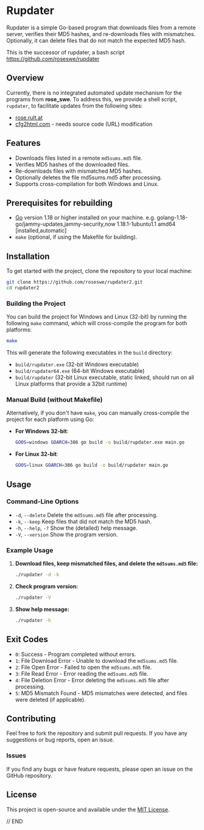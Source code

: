 
# Rupdater

Rupdater is a simple Go-based program that downloads files from a remote server, verifies their MD5 hashes, and re-downloads files with mismatches. Optionally, it can delete files that do not match the expected MD5 hash.

This is the successor of rupdater, a bash script https://github.com/roseswe/rupdater

## Overview

Currently, there is no integrated automated update mechanism for the programs from **rose_swe**. To address this, we provide a shell script, `rupdater`, to facilitate updates from the following sites:

- [rose.rult.at](http://rose.rult.at/)
- [cfg2html.com](http://www.cfg2html.com)   - needs source code (URL) modification

## Features

- Downloads files listed in a remote `md5sums.md5` file.
- Verifies MD5 hashes of the downloaded files.
- Re-downloads files with mismatched MD5 hashes.
- Optionally deletes the file md5sums.md5 after processing.
- Supports cross-compilation for both Windows and Linux.

## Prerequisites for rebuilding

- [Go](https://golang.org/dl/) version 1.18 or higher installed on your machine. e.g. golang-1.18-go/jammy-updates,jammy-security,now 1.18.1-1ubuntu1.1 amd64 [installed,automatic]
- `make` (optional, if using the Makefile for building).

## Installation

To get started with the project, clone the repository to your local machine:

```bash
git clone https://github.com/roseswe/rupdater2.git
cd rupdater2
```

### Building the Project

You can build the project for Windows and Linux (32-bit) by running the following `make` command, which will cross-compile the program for both platforms:

```bash
make
```

This will generate the following executables in the `build` directory:
- `build/rupdater.exe` (32-bit Windows executable)
- `build/rupdater64.exe` (64-bit Windows executable)
- `build/rupdater` (32-bit Linux executable, static linked, should run on all Linux platforms that provide a 32bit runtime)

### Manual Build (without Makefile)

Alternatively, if you don't have `make`, you can manually cross-compile the project for each platform using Go:

- **For Windows 32-bit**:
  ```bash
  GOOS=windows GOARCH=386 go build -o build/rupdater.exe main.go
  ```

- **For Linux 32-bit**:
  ```bash
  GOOS=linux GOARCH=386 go build -o build/rupdater main.go
  ```

## Usage

### Command-Line Options

- `-d`, `--delete`        Delete the `md5sums.md5` file after processing.
- `-k`, `--keep`          Keep files that did not match the MD5 hash.
- `-h`, `--help`, `-?`    Show the (detailed) help message.
- `-V`, `--version`       Show the program version.

### Example Usage

1. **Download files, keep mismatched files, and delete the `md5sums.md5` file:**

   ```bash
   ./rupdater -d -k
   ```

2. **Check program version:**

   ```bash
   ./rupdater -V
   ```

3. **Show help message:**

   ```bash
   ./rupdater -h
   ```

## Exit Codes

- `0`: Success - Program completed without errors.
- `1`: File Download Error - Unable to download the `md5sums.md5` file.
- `2`: File Open Error - Failed to open the `md5sums.md5` file.
- `3`: File Read Error - Error reading the `md5sums.md5` file.
- `4`: File Deletion Error - Error deleting the `md5sums.md5` file after processing.
- `5`: MD5 Mismatch Found - MD5 mismatches were detected, and files were deleted (if applicable).

## Contributing

Feel free to fork the repository and submit pull requests. If you have any suggestions or bug reports, open an issue.

### Issues

If you find any bugs or have feature requests, please open an issue on the GitHub repository.

## License

This project is open-source and available under the [MIT License](LICENSE).

// END

